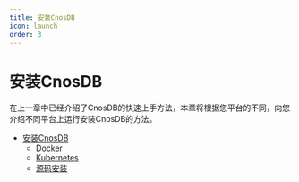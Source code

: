 ```yaml
---
title: 安装CnosDB
icon: launch
order: 3
---
```


# 安装CnosDB

在上一章中已经介绍了CnosDB的快速上手方法，本章将根据您平台的不同，向您介绍不同平台上运行安装CnosDB的方法。

- [安装CnosDB](./index.md)
    - [Docker](./install_cnosdb.md#docker)
    - [Kubernetes](./install_cnosdb.md#Kubernetes)
    - [源码安装](./install_cnosdb.md#源码安装)